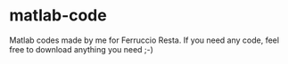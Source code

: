 # matlab-code
Matlab codes made by me for Ferruccio Resta.
If you need any code, feel free to download anything you need ;-)
